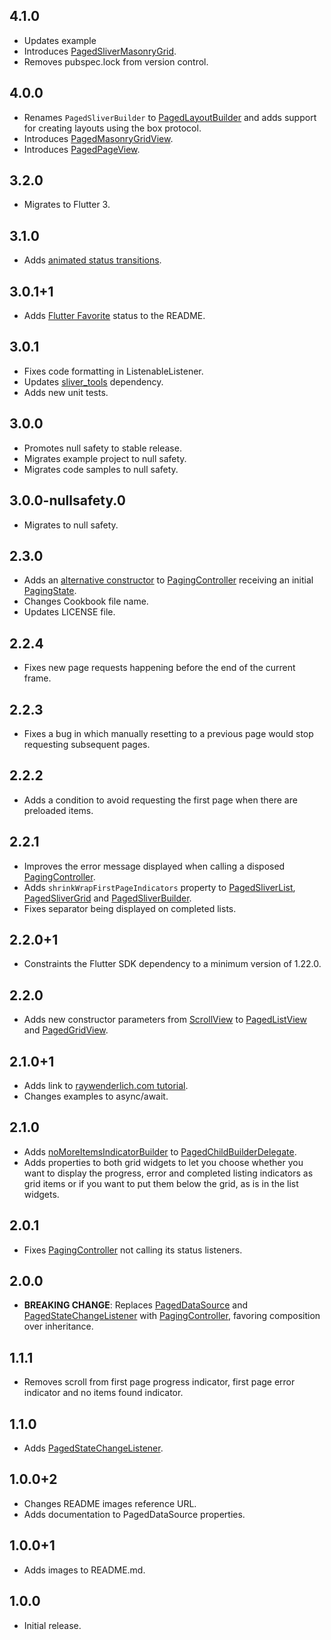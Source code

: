 ## 4.1.0

- Updates example
- Introduces [PagedSliverMasonryGrid](https://pub.dev/documentation/infinite_scroll_pagination/latest/infinite_scroll_pagination/PagedSliverMasonryGrid-class.html).
- Removes pubspec.lock from version control.

## 4.0.0

- Renames `PagedSliverBuilder` to [PagedLayoutBuilder](https://pub.dev/documentation/infinite_scroll_pagination/4.0.0/infinite_scroll_pagination/PagedLayoutBuilder-class.html) and adds support for creating layouts using the box protocol.
- Introduces [PagedMasonryGridView](https://pub.dev/documentation/infinite_scroll_pagination/4.0.0/infinite_scroll_pagination/PagedMasonryGridView-class.html).
- Introduces [PagedPageView](https://pub.dev/documentation/infinite_scroll_pagination/4.0.0/infinite_scroll_pagination/PagedPageView-class.html).

## 3.2.0

- Migrates to Flutter 3.

## 3.1.0

- Adds [animated status transitions](https://pub.dev/packages/infinite_scroll_pagination/example#animating-status-transitions).

## 3.0.1+1

- Adds [Flutter Favorite](https://flutter.dev/docs/development/packages-and-plugins/favorites) status to the README.

## 3.0.1

- Fixes code formatting in ListenableListener.
- Updates [sliver_tools](https://pub.dev/packages/sliver_tools) dependency.
- Adds new unit tests.

## 3.0.0

- Promotes null safety to stable release.
- Migrates example project to null safety.
- Migrates code samples to null safety.

## 3.0.0-nullsafety.0

- Migrates to null safety.

## 2.3.0

- Adds an [alternative constructor](https://pub.dev/documentation/infinite_scroll_pagination/latest/infinite_scroll_pagination/PagingController/PagingController.fromValue.html) to [PagingController](https://pub.dev/documentation/infinite_scroll_pagination/latest/infinite_scroll_pagination/PagingController-class.html) receiving an initial [PagingState](https://pub.dev/documentation/infinite_scroll_pagination/latest/infinite_scroll_pagination/PagingState-class.html).
- Changes Cookbook file name.
- Updates LICENSE file.

## 2.2.4

- Fixes new page requests happening before the end of the current frame.

## 2.2.3

- Fixes a bug in which manually resetting to a previous page would stop requesting subsequent pages.

## 2.2.2

- Adds a condition to avoid requesting the first page when there are preloaded items.

## 2.2.1

- Improves the error message displayed when calling a disposed [PagingController](https://pub.dev/documentation/infinite_scroll_pagination/latest/infinite_scroll_pagination/PagingController-class.html).
- Adds `shrinkWrapFirstPageIndicators` property to [PagedSliverList](https://pub.dev/documentation/infinite_scroll_pagination/latest/infinite_scroll_pagination/PagedSliverList-class.html), [PagedSliverGrid](https://pub.dev/documentation/infinite_scroll_pagination/latest/infinite_scroll_pagination/PagedSliverGrid-class.html) and [PagedSliverBuilder](https://pub.dev/documentation/infinite_scroll_pagination/latest/infinite_scroll_pagination/PagedSliverBuilder-class.html).
- Fixes separator being displayed on completed lists.

## 2.2.0+1

- Constraints the Flutter SDK dependency to a minimum version of 1.22.0.

## 2.2.0

- Adds new constructor parameters from [ScrollView](https://api.flutter.dev/flutter/widgets/ScrollView-class.html) to [PagedListView](https://pub.dev/documentation/infinite_scroll_pagination/latest/infinite_scroll_pagination/PagedListView-class.html) and [PagedGridView](https://pub.dev/documentation/infinite_scroll_pagination/latest/infinite_scroll_pagination/PagedGridView-class.html).

## 2.1.0+1

- Adds link to [raywenderlich.com tutorial](https://www.raywenderlich.com/265121/infinite-scrolling-pagination-in-flutter).
- Changes examples to async/await.

## 2.1.0

- Adds [noMoreItemsIndicatorBuilder](https://pub.dev/documentation/infinite_scroll_pagination/latest/infinite_scroll_pagination/PagedChildBuilderDelegate/noMoreItemsIndicatorBuilder.html) to [PagedChildBuilderDelegate](https://pub.dev/documentation/infinite_scroll_pagination/latest/infinite_scroll_pagination/PagedChildBuilderDelegate-class.html).
- Adds properties to both grid widgets to let you choose whether you want to display the progress, error and completed listing indicators as grid items or if you want to put them below the grid, as is in the list widgets.

## 2.0.1

- Fixes [PagingController](https://pub.dev/documentation/infinite_scroll_pagination/latest/infinite_scroll_pagination/PagingController-class.html) not calling its status listeners.

## 2.0.0

- **BREAKING CHANGE**: Replaces [PagedDataSource](https://pub.dev/documentation/infinite_scroll_pagination/1.1.1/infinite_scroll_pagination/PagedDataSource-class.html) and [PagedStateChangeListener](https://pub.dev/documentation/infinite_scroll_pagination/1.1.1/infinite_scroll_pagination/PagedStateChangeListener-class.html) with [PagingController](https://pub.dev/documentation/infinite_scroll_pagination/latest/infinite_scroll_pagination/PagingController-class.html), favoring composition over inheritance.

## 1.1.1

- Removes scroll from first page progress indicator, first page error indicator and no items found indicator.

## 1.1.0

- Adds [PagedStateChangeListener](https://pub.dev/documentation/infinite_scroll_pagination/1.1.0/infinite_scroll_pagination/PagedStateChangeListener-class.html).

## 1.0.0+2

- Changes README images reference URL.
- Adds documentation to PagedDataSource properties.

## 1.0.0+1

- Adds images to README.md.

## 1.0.0

- Initial release.
